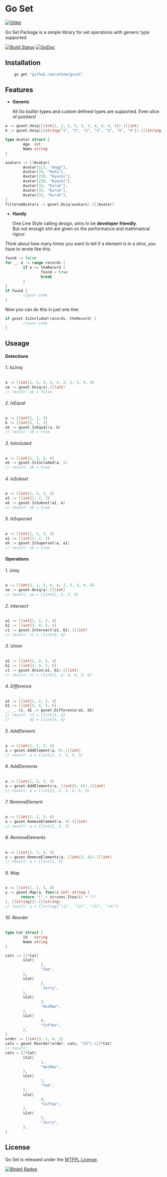 # Go Set

[![Gitter](https://badges.gitter.im/Join%20Chat.svg)](https://gitter.im/athom/goset?utm_source=badge&utm_medium=badge&utm_campaign=pr-badge&utm_content=badge)

Go Set Package is a simple library for set operations with generic type supported.

[![Build Status](https://api.travis-ci.org/athom/goset.png?branch=master)](https://travis-ci.org/athom/goset)
[![GoDoc](https://godoc.org/github.com/athom/goset?status.png)](http://godoc.org/github.com/athom/goset)


## Installation

```bash
	go get "github.com/athom/goset"
```

## Features

- **Generic**

  All Go builtin types and custom defined types are supported.
  Even slice of pointers!

```go
a := goset.Uniq([]int{1, 2, 2, 3, 3, 3, 4, 4, 4, 4}).([]int)
b := goset.Uniq([]string{"1", "2", "2", "3", "3", "3", "4"}).([]string)

type Avatar struct {
        Age  int
        Name string
}

avatars := []Avatar{
        Avatar{112, "Angg"},
        Avatar{70, "Roku"},
        Avatar{230, "Kyoshi"},
        Avatar{230, "Kyoshi"},
        Avatar{33, "Kuruk"},
        Avatar{33, "Kuruk"},
        Avatar{33, "Kuruk"},
}
filteredAvatars := goset.Uniq(avatars).([]Avatar)
```

- **Handy**

  One Line Style calling design, aims to be **developer friendly**.   
  But not enough shit are given on the performance and mathmatical rigour.

Think about how many times you want to tell if a element is in a slice, you have to wrote like this:

```go
found := false
for _, e := range records {
        if e == theRecord {
                found = true
                break
        }
}
if found {
        //your code
}
```

Now you can do this in just one line:

```go
if goset.IsIncluded(records, theRecord) {
        //your code
}
```


## Useage

#### Detections

###### 1. IsUniq

```go
a := []int{1, 2, 3, 4, 4, 2, 3, 3, 4, 4}
ua := goset.Uniq(a).([]int)
// result: ok = false
```

###### 2. IsEqual

```go
a := []int{1, 2, 3}
b := []int{2, 1, 3}
ok := goset.IsEqual(a, b)
// result: ok = true
```

###### 3. IsIncluded

```go
a := []int{1, 2, 3, 4}
ok := goset.IsIncluded(a, 1)
// result: ok = true
```

###### 4. IsSubset

```go
a := []int{1, 2, 3, 4}
a1 := []int{1, 2, 3}
ok := goset.IsSubset(a1, a)
// result: ok = true
```

###### 5. IsSuperset

```go
a := []int{1, 2, 3, 4}
a1 := []int{1, 2, 3}
ok := goset.IsSuperset(a, a1)
// result: ok = true
```


#### Operations

###### 1. Uniq

```go
a := []int{1, 2, 3, 4, 4, 2, 3, 3, 4, 4}
ua := goset.Uniq(a).([]int)
// result: ua = []int{1, 2, 3, 4}
```

###### 2. Intersect 

```go
a1 := []int{1, 2, 3, 4}
b1 := []int{3, 4, 5, 6}
c1 := goset.Intersect(a1, b1).([]int)
// result: c1 = []int{3, 4}
```

###### 3. Union

```go
a1 := []int{1, 2, 3, 4}
b1 := []int{3, 4, 5, 6}
c1 := goset.Union(a1, b1).([]int)
// result: c1 = []int{1, 2, 3, 4, 5, 6}
```

###### 4. Difference

```go
a1 := []int{1, 2, 3, 4}
b1 := []int{3, 4, 5, 6}
_, _, c1, d1 := goset.Difference(a1, b1)
// result: c1 = []int{1, 2}
//         d1 = []int{5, 6}
```

###### 5. AddElement

```go
a := []int{1, 2, 3, 4}
a = goset.AddElement(a, 5).([]int)
// result: a = []int{1, 2, 3, 4, 5}
```

###### 6. AddElements

```go
a := []int{1, 2, 3, 4}
a = goset.AddElements(a, []int{5, 6}).([]int)
// result: a = []int{1, 2, 3, 4, 5, 6}
```

###### 7. RemoveElement

```go
a := []int{1, 2, 3, 4}
a = goset.RemoveElement(a, 4).([]int)
// result: a = []int{1, 2, 3}
```

###### 8. RemoveElements

```go
a := []int{1, 2, 3, 4}
a = goset.RemoveElements(a, []int{3, 4}).([]int)
// result: a = []int{1, 2}
```

###### 9. Map

```go
x := []int{1, 2, 3, 4}
y := goset.Map(a, func(i int) string {
       return "(" + strconv.Itoa(i) + ")"
}, []string{}).([]string)
// result: y = []string{"(1)", "(2)", "(3)", "(4)"}
```

###### 10. Reorder

```go
type Cat struct {
        Id   string
        Name string
}

cats := []*Cat{
        &Cat{
                1,
                "Tom",
        },
        &Cat{
                2,
                "Jerry",
        },
        &Cat{
                3,
                "HeiMao",
        },
        &Cat{
                4,
                "Coffee",
        },
}
order := []int{3, 1, 4, 2}
cats = goset.Reorder(order, cats, "Id").([]*Cat)
// result: 
cats = []*Cat{
        &Cat{
                3,
                "HeiMao",
        },
        &Cat{
                1,
                "Tom",
        },
        &Cat{
                4,
                "Coffee",
        },
        &Cat{
                2,
                "Jerry",
        },
}
```

## License

Go Set is released under the [WTFPL License](http://www.wtfpl.net/txt/copying).


[![Bitdeli Badge](https://d2weczhvl823v0.cloudfront.net/athom/goset/trend.png)](https://bitdeli.com/free "Bitdeli Badge")

